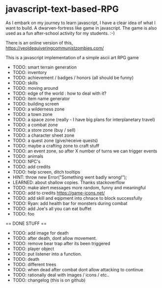 # javascript-text-based-RPG
As I embark on my journey to learn javascript, I have a clear idea of what I want to build. A dwarven-fortress like game in javascript. The game is also used as a fun after-school activity for my students. :-) 

There is an online version of this, https://yeoldequiveringcommunistzombies.com/




This is a javascript implementation of a simple ascii art RPG game

* TODO: smart terrain generation
* TODO: inventory
* TODO: achievement / badges / honors (all should be funny)
* TODO: skills
* TODO: moving around
* TODO: edge of the world : how to deal with it? 
* TODO: item name generator
* TODO: building screen
* TODO: a wilderness zone
* TODO: a town zone
* TODO: a space zone (really  - I have big plans for interplanetary travel)
* TODO: a combat zone
* TODO: a store zone (buy / sell)
* TODO: a character sheet zone
* TODO: a quest zone (give/receive quests)
* TODO: maybe a crafting zone to craft stuff
* TODO: an event zone, so after X number of turns we can trigger events
* TODO: animals 
* TODO: NPC's
* TODO: add credits
* TODO: help screen, ditch tooltips
* HINT: throw new Error("Something went badly wrong!");
* LEARNED: about shallow copies. Thanks stackoverflow
* TODO: make alert messages more random, funny and meaningful
* TODO: add to credits https://game-icons.net/
* TODO: add skill and eqipment into chnace to block successfully 
* TODO: Ryan: add health bar for monsters during combat
* TODO: add Joe's all you can eat buffet
* TODO: foo

== DONE STUFF ==

* TODO: add image for death
* TODO: after death, dont allow movement. 
* TODO: remove bear trap after its been triggered
* TODO: player object
* TODO: put listener into a function. 
* TODO: death
* TODO: different trees
* TODO: when dead after combat dont allow attacking to continue
* TODO: rationally deal with images / icons / etc..
* TODO: changelog (this is on github)
